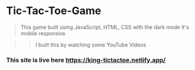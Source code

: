 # Tic-Tac-Toe-Game

>This game built using JavaScript, HTML, CSS
>with the dark mode
>It's mobile responsive

>> I built this by watching some YouTube Videos

### This site is live here https://king-tictactoe.netlify.app/
